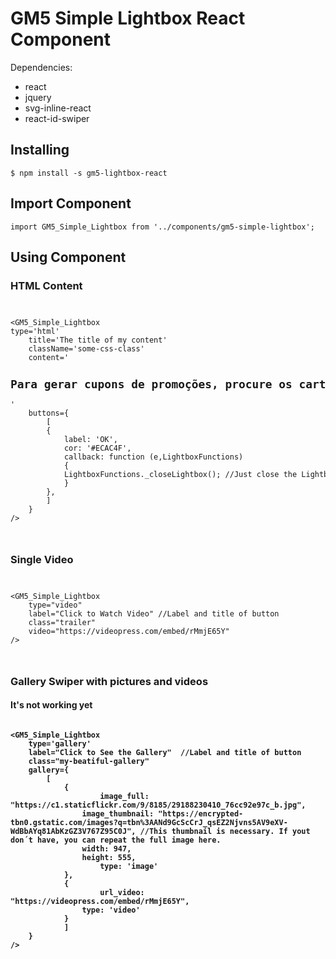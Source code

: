 # GM5 Simple Lightbox React Component

Dependencies:
<ul>
  <li>react</li>
  <li>jquery</li>
  <li>svg-inline-react</li>
  <li>react-id-swiper</li>
</ul>

<h2>Installing</h2>
<code>$ npm install -s gm5-lightbox-react</code>
<h2>Import Component</h2>
<code>import GM5_Simple_Lightbox from '../components/gm5-simple-lightbox';</code>
<h2>Using Component</h2>
<h3>HTML Content</h3>
<code>
<pre>
&lt;GM5_Simple_Lightbox
type='html'
	title='The title of my content'
	className='some-css-class'
	content='<h2>Para gerar cupons de promoções, procure os cartazes de realidade aumentada nas vitrines das lojas participantes da promoção.</h2>'
	buttons={
	    [
		{
		    label: 'OK',
		    cor: '#ECAC4F',
		    callback: function (e,LightboxFunctions)
		    {
			LightboxFunctions._closeLightbox(); //Just close the Lightbox.
		    }
		},
	    ]
	}
/&#62;
</pre>
</code>
<h3>Single Video</h3>
<code>
<pre>
&lt;GM5_Simple_Lightbox
	type="video"
	label="Click to Watch Video" //Label and title of button <a>
	class="trailer"
	video="https://videopress.com/embed/rMmjE65Y"
/&#62;
</pre>
</code>
<h3>Gallery Swiper with pictures and videos</h3>
<h4><strong>It's not working yet</h4>
<code>
&lt;GM5_Simple_Lightbox
	type='gallery'
	label="Click to See the Gallery"  //Label and title of button <a>
	class="my-beatiful-gallery"
	gallery={
		[
			{
		    		image_full: "https://c1.staticflickr.com/9/8185/29188230410_76cc92e97c_b.jpg",
				image_thumbnail: "https://encrypted-tbn0.gstatic.com/images?q=tbn%3AANd9GcScCrJ_qsEZ2Njvns5AV9eXV-WdBbAYq81AbKzGZ3V767Z95C0J", //This thumbnail is necessary. If yout don´t have, you can repeat the full image here.
				width: 947,
				height: 555,
		    		type: 'image'
			},
			{
		    		url_video: "https://videopress.com/embed/rMmjE65Y",
		   		type: 'video'
			}
	    	]
	}
/&#62;
</code>
